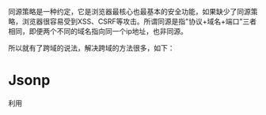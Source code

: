 同源策略是一种约定，它是浏览器最核心也最基本的安全功能，如果缺少了同源策略，浏览器很容易受到XSS、CSRF等攻击。所谓同源是指"协议+域名+端口"三者相同，即便两个不同的域名指向同一个ip地址，也非同源。

所以就有了跨域的说法，解决跨域的方法很多，如下：

# Jsonp
 利用 <script> 标签没有跨域限制的漏洞，网页可以得到从其他来源动态产生的 JSON 数据。JSONP请求一定需要对方的服务器做支持才可以。
 
# cors
 CORS 需要浏览器和后端同时支持。IE 8 和 9 需要通过 XDomainRequest 来实现。
 服务端设置 Access-Control-Allow-Origin 就可以开启 CORS。
 
# Node中间件代理(两次跨域)
  实现原理：同源策略是浏览器需要遵循的标准，而如果是服务器向服务器请求就无需遵循同源策略。

# nginx反向代理
实现原理类似于Node中间件代理，需要你搭建一个中转nginx服务器，用于转发请求。

# location.hash + iframe
实现原理： a.html欲与c.html跨域相互通信，通过中间页b.html来实现。 三个页面，不同域之间利用iframe的location.hash传值，相同域之间直接js访问来通信


# document.domain + iframe
  该方式只能用于二级域名相同的情况下，比如 a.test.com 和 b.test.com 适用于该方式。
  只需要给页面添加 document.domain ='test.com' 表示二级域名都相同就可以实现跨域
  
# window.name + iframe
   window.name属性的独特之处：name值在不同的页面（甚至不同域名）加载后依旧存在，并且可以支持非常长的 name 值（2MB）。
   
# 总结
CORS支持所有类型的HTTP请求，是跨域HTTP请求的根本解决方案
JSONP只支持GET请求，JSONP的优势在于支持老式浏览器，以及可以向不支持CORS的网站请求数据。
不管是Node中间件代理还是nginx反向代理，主要是通过同源策略对服务器不加限制。
日常工作中，用得比较多的跨域方案是cors和nginx反向代理